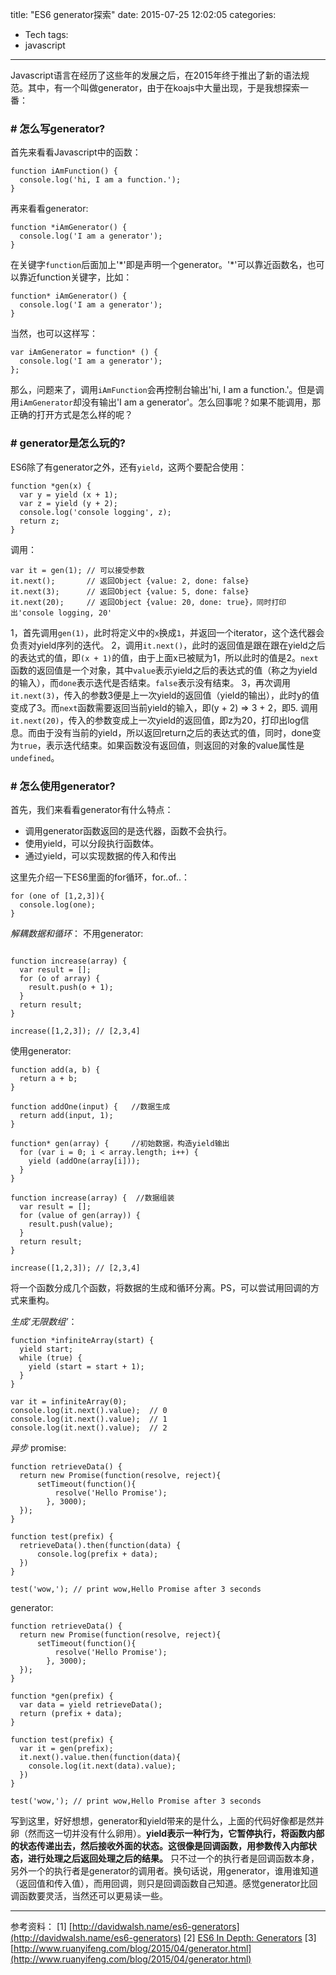 title: "ES6 generator探索"
date: 2015-07-25 12:02:05
categories: 
- Tech
tags: 
- javascript
---


Javascript语言在经历了这些年的发展之后，在2015年终于推出了新的语法规范。其中，有一个叫做generator，由于在koajs中大量出现，于是我想探索一番：<!--more-->

### \# 怎么写generator?
首先来看看Javascript中的函数：
```
function iAmFunction() {
  console.log('hi, I am a function.');
}
```
再来看看generator:
```
function *iAmGenerator() {
  console.log('I am a generator');
}
```
在关键字`function`后面加上'\*'即是声明一个generator。'\*'可以靠近函数名，也可以靠近function关键字，比如：
```
function* iAmGenerator() {
  console.log('I am a generator');
}
```
当然，也可以这样写：
```
var iAmGenerator = function* () {
  console.log('I am a generator');
};
```

那么，问题来了，调用`iAmFunction`会再控制台输出'hi, I am a function.'。但是调用`iAmGenerator`却没有输出'I am a generator'。怎么回事呢？如果不能调用，那正确的打开方式是怎么样的呢？

### \# generator是怎么玩的?
ES6除了有generator之外，还有`yield`，这两个要配合使用：

```
function *gen(x) {
  var y = yield (x + 1);
  var z = yield (y + 2);
  console.log('console logging', z);
  return z;
}
```
调用：
```
var it = gen(1); // 可以接受参数
it.next();       // 返回Object {value: 2, done: false}
it.next(3);      // 返回Object {value: 5, done: false}
it.next(20);     // 返回Object {value: 20, done: true}，同时打印出'console logging, 20'
```
1，首先调用`gen(1)`，此时将定义中的`x`换成`1`，并返回一个iterator，这个迭代器会负责对yield序列的迭代。
2，调用`it.next()`，此时的返回值是跟在跟在yield之后的表达式的值，即`(x + 1)`的值，由于上面x已被赋为1，所以此时的值是2。`next`函数的返回值是一个对象，其中`value`表示yield之后的表达式的值（称之为yield的输入），而`done`表示迭代是否结束。`false`表示没有结束。
3，再次调用`it.next(3)`，传入的参数3便是上一次yield的返回值（yield的输出），此时y的值变成了3。而`next`函数需要返回当前yield的输入，即(y + 2) => 3 + 2，即5.
调用`it.next(20)`，传入的参数变成上一次yield的返回值，即z为20，打印出log信息。而由于没有当前的yield，所以返回return之后的表达式的值，同时，done变为`true`，表示迭代结束。如果函数没有返回值，则返回的对象的value属性是`undefined`。

### \# 怎么使用generator?
首先，我们来看看generator有什么特点：
* 调用generator函数返回的是迭代器，函数不会执行。
* 使用yield，可以分段执行函数体。
* 通过yield，可以实现数据的传入和传出

这里先介绍一下ES6里面的for循环，for..of..：
```
for (one of [1,2,3]){
  console.log(one);
}
```
*解耦数据和循环*：
不用generator:
```

function increase(array) {
  var result = [];
  for (o of array) {
    result.push(o + 1);
  }
  return result;
}

increase([1,2,3]); // [2,3,4]

```
使用generator:
```
function add(a, b) {
  return a + b;
}

function addOne(input) {   //数据生成
  return add(input, 1);
}

function* gen(array) {     //初始数据，构造yield输出
  for (var i = 0; i < array.length; i++) {
    yield (addOne(array[i]));
  }
}

function increase(array) {  //数据组装
  var result = [];
  for (value of gen(array)) {
    result.push(value);
  }
  return result;
}

increase([1,2,3]); // [2,3,4]
```
将一个函数分成几个函数，将数据的生成和循环分离。PS，可以尝试用回调的方式来重构。

*生成‘无限数组’*：
```
function *infiniteArray(start) {
  yield start;
  while (true) {
    yield (start = start + 1);
  }
}

var it = infiniteArray(0);
console.log(it.next().value);  // 0
console.log(it.next().value);  // 1
console.log(it.next().value);  // 2
```
*异步*
promise:

```
function retrieveData() {
  return new Promise(function(resolve, reject){
      setTimeout(function(){
          resolve('Hello Promise');
        }, 3000);
  });
}

function test(prefix) {
  retrieveData().then(function(data) {
      console.log(prefix + data);
  })
}

test('wow,'); // print wow,Hello Promise after 3 seconds

```
generator:
```
function retrieveData() {
  return new Promise(function(resolve, reject){
      setTimeout(function(){
          resolve('Hello Promise');
        }, 3000);
  });
}

function *gen(prefix) {
  var data = yield retrieveData();
  return (prefix + data);
}

function test(prefix) {
  var it = gen(prefix);
  it.next().value.then(function(data){
    console.log(it.next(data).value);
  })
}

test('wow,'); // print wow,Hello Promise after 3 seconds

```
写到这里，好好想想，generator和yield带来的是什么，上面的代码好像都是然并卵（然而这一切并没有什么卵用）。**yield表示一种行为，它暂停执行，将函数内部的状态传递出去，然后接收外面的状态。这很像是回调函数，用参数传入内部状态，进行处理之后返回处理之后的结果。** 只不过一个的执行者是回调函数本身，另外一个的执行者是generator的调用者。换句话说，用generator，谁用谁知道（返回值和传入值），而用回调，则只是回调函数自己知道。感觉generator比回调函数要灵活，当然还可以更易读一些。

-------------
参考资料：
[1] [http://davidwalsh.name/es6-generators](http://davidwalsh.name/es6-generators)
[2] [ES6 In Depth: Generators](https://hacks.mozilla.org/2015/05/es6-in-depth-generators/)
[3] [http://www.ruanyifeng.com/blog/2015/04/generator.html](http://www.ruanyifeng.com/blog/2015/04/generator.html)
